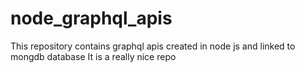 # node_graphql_apis
This repository contains graphql apis created in node js and linked to mongdb database
It is a really nice repo

